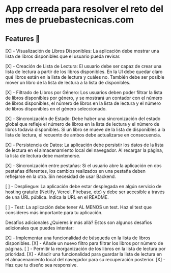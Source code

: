 # App crreada para resolver el reto del mes de pruebastecnicas.com

## Features 🚀

[X] - Visualización de Libros Disponibles: La aplicación debe mostrar una lista de libros disponibles que el usuario pueda revisar.

[X] - Creación de Lista de Lectura: El usuario debe ser capaz de crear una lista de lectura a partir de los libros disponibles. En la UI debe quedar claro qué libros están en la lista de lectura y cuáles no. También debe ser posible mover un libro de la lista de lectura a la lista de disponibles.

[X] - Filtrado de Libros por Género: Los usuarios deben poder filtrar la lista de libros disponibles por género, y se mostrará un contador con el número de libros disponibles, el número de libros en la lista de lectura y el número de libros disponibles en el género seleccionado.

[X] - Sincronización de Estado: Debe haber una sincronización del estado global que refleje el número de libros en la lista de lectura y el número de libros todavía disponibles. Si un libro se mueve de la lista de disponibles a la lista de lectura, el recuento de ambos debe actualizarse en consecuencia.

[X] - Persistencia de Datos: La aplicación debe persistir los datos de la lista de lectura en el almacenamiento local del navegador. Al recargar la página, la lista de lectura debe mantenerse.

[X] - Sincronización entre pestañas: Si el usuario abre la aplicación en dos pestañas diferentes, los cambios realizados en una pestaña deben reflejarse en la otra. Sin necesidad de usar Backend.

[ ] - Despliegue: La aplicación debe estar desplegada en algún servicio de hosting gratuito (Netlify, Vercel, Firebase, etc) y debe ser accesible a través de una URL pública. Indica la URL en el README.

[ ] - Test: La aplicación debe tener AL MENOS un test. Haz el test que consideres más importante para tu aplicación.

Desafíos adicionales
¿Quieres ir más allá? Estos son algunos desafíos adicionales que puedes intentar:

[X] - Implementar una funcionalidad de búsqueda en la lista de libros disponibles.
[X] - Añade un nuevo filtro para filtrar los libros por número de páginas.
[ ] - Permitir la reorganización de los libros en la lista de lectura por prioridad.
[X] - Añadir una funcionalidad para guardar la lista de lectura en el almacenamiento local del navegador para su recuperación posterior.
[X] - Haz que tu diseño sea responsive.
